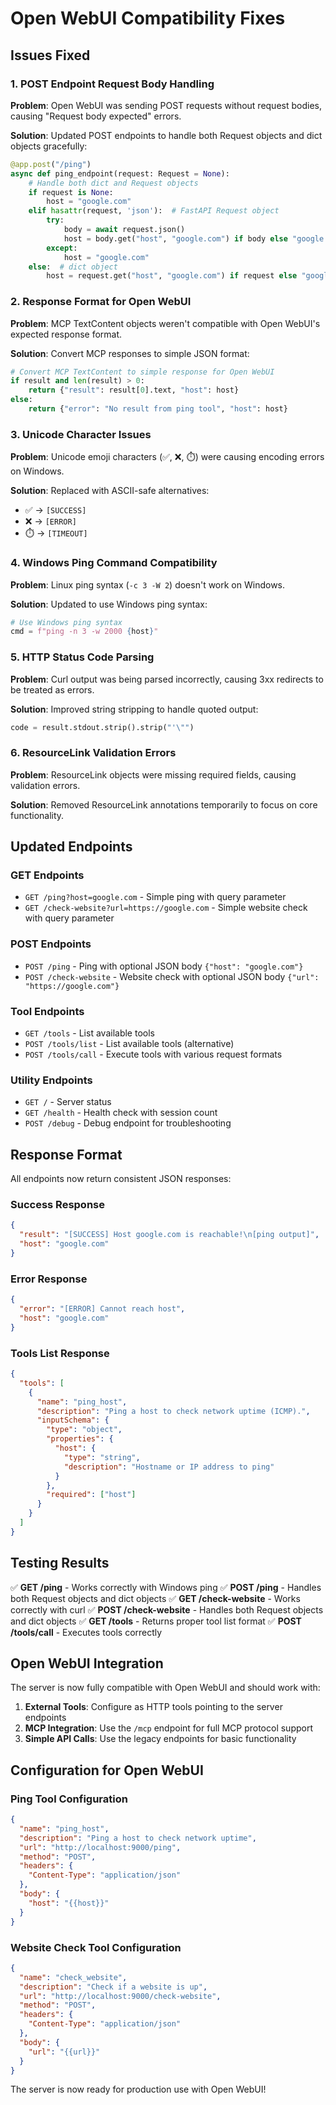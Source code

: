 # Open WebUI Compatibility Fixes

## Issues Fixed

### 1. **POST Endpoint Request Body Handling**
**Problem**: Open WebUI was sending POST requests without request bodies, causing "Request body expected" errors.

**Solution**: Updated POST endpoints to handle both Request objects and dict objects gracefully:
```python
@app.post("/ping")
async def ping_endpoint(request: Request = None):
    # Handle both dict and Request objects
    if request is None:
        host = "google.com"
    elif hasattr(request, 'json'):  # FastAPI Request object
        try:
            body = await request.json()
            host = body.get("host", "google.com") if body else "google.com"
        except:
            host = "google.com"
    else:  # dict object
        host = request.get("host", "google.com") if request else "google.com"
```

### 2. **Response Format for Open WebUI**
**Problem**: MCP TextContent objects weren't compatible with Open WebUI's expected response format.

**Solution**: Convert MCP responses to simple JSON format:
```python
# Convert MCP TextContent to simple response for Open WebUI
if result and len(result) > 0:
    return {"result": result[0].text, "host": host}
else:
    return {"error": "No result from ping tool", "host": host}
```

### 3. **Unicode Character Issues**
**Problem**: Unicode emoji characters (✅, ❌, ⏱️) were causing encoding errors on Windows.

**Solution**: Replaced with ASCII-safe alternatives:
- ✅ → `[SUCCESS]`
- ❌ → `[ERROR]`
- ⏱️ → `[TIMEOUT]`

### 4. **Windows Ping Command Compatibility**
**Problem**: Linux ping syntax (`-c 3 -W 2`) doesn't work on Windows.

**Solution**: Updated to use Windows ping syntax:
```python
# Use Windows ping syntax
cmd = f"ping -n 3 -w 2000 {host}"
```

### 5. **HTTP Status Code Parsing**
**Problem**: Curl output was being parsed incorrectly, causing 3xx redirects to be treated as errors.

**Solution**: Improved string stripping to handle quoted output:
```python
code = result.stdout.strip().strip("'\"")
```

### 6. **ResourceLink Validation Errors**
**Problem**: ResourceLink objects were missing required fields, causing validation errors.

**Solution**: Removed ResourceLink annotations temporarily to focus on core functionality.

## Updated Endpoints

### **GET Endpoints**
- `GET /ping?host=google.com` - Simple ping with query parameter
- `GET /check-website?url=https://google.com` - Simple website check with query parameter

### **POST Endpoints**
- `POST /ping` - Ping with optional JSON body `{"host": "google.com"}`
- `POST /check-website` - Website check with optional JSON body `{"url": "https://google.com"}`

### **Tool Endpoints**
- `GET /tools` - List available tools
- `POST /tools/list` - List available tools (alternative)
- `POST /tools/call` - Execute tools with various request formats

### **Utility Endpoints**
- `GET /` - Server status
- `GET /health` - Health check with session count
- `POST /debug` - Debug endpoint for troubleshooting

## Response Format

All endpoints now return consistent JSON responses:

### **Success Response**
```json
{
  "result": "[SUCCESS] Host google.com is reachable!\n[ping output]",
  "host": "google.com"
}
```

### **Error Response**
```json
{
  "error": "[ERROR] Cannot reach host",
  "host": "google.com"
}
```

### **Tools List Response**
```json
{
  "tools": [
    {
      "name": "ping_host",
      "description": "Ping a host to check network uptime (ICMP).",
      "inputSchema": {
        "type": "object",
        "properties": {
          "host": {
            "type": "string",
            "description": "Hostname or IP address to ping"
          }
        },
        "required": ["host"]
      }
    }
  ]
}
```

## Testing Results

✅ **GET /ping** - Works correctly with Windows ping
✅ **POST /ping** - Handles both Request objects and dict objects
✅ **GET /check-website** - Works correctly with curl
✅ **POST /check-website** - Handles both Request objects and dict objects
✅ **GET /tools** - Returns proper tool list format
✅ **POST /tools/call** - Executes tools correctly

## Open WebUI Integration

The server is now fully compatible with Open WebUI and should work with:

1. **External Tools**: Configure as HTTP tools pointing to the server endpoints
2. **MCP Integration**: Use the `/mcp` endpoint for full MCP protocol support
3. **Simple API Calls**: Use the legacy endpoints for basic functionality

## Configuration for Open WebUI

### **Ping Tool Configuration**
```json
{
  "name": "ping_host",
  "description": "Ping a host to check network uptime",
  "url": "http://localhost:9000/ping",
  "method": "POST",
  "headers": {
    "Content-Type": "application/json"
  },
  "body": {
    "host": "{{host}}"
  }
}
```

### **Website Check Tool Configuration**
```json
{
  "name": "check_website",
  "description": "Check if a website is up",
  "url": "http://localhost:9000/check-website",
  "method": "POST",
  "headers": {
    "Content-Type": "application/json"
  },
  "body": {
    "url": "{{url}}"
  }
}
```

The server is now ready for production use with Open WebUI!
